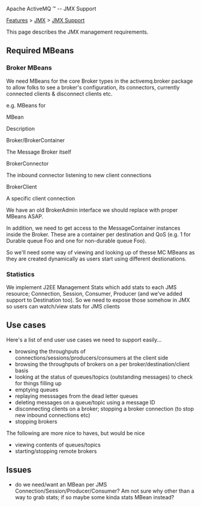 Apache ActiveMQ ™ -- JMX Support 

[Features](../../features.md) > [JMX](../../Features/jmx.md) > [JMX Support](/Features/JMX/jmx-Community/support.md)


This page describes the JMX management requirements.

Required MBeans
---------------

### Broker MBeans

We need MBeans for the core Broker types in the activemq.broker package to allow folks to see a broker's configuration, its connectors, currently connected clients & disconnect clients etc.

e.g. MBeans for

MBean

Description

Broker/BrokerContainer

The Message Broker itself

BrokerConnector

The inbound connector listening to new client connections

BrokerClient

A specific client connection

We have an old BrokerAdmin interface we should replace with proper MBeans ASAP.

In addition, we need to get access to the MessageContainer instances inside the Broker. These are a container per destination and QoS (e.g. 1 for Durable queue Foo and one for non-durable queue Foo).

So we'll need some way of viewing and looking up of thesse MC MBeans as they are created dynamically as users start using different destionations.

### Statistics

We implement J2EE Management Stats which add stats to each JMS resource; Connection, Session, Consumer, Producer (and we've added support to Destination too). So we need to expose those somehow in JMX so users can watch/view stats for JMS clients

Use cases
---------

Here's a list of end user use cases we need to support easily...

*   browsing the throughputs of connections/sessions/producers/consumers at the client side
*   browsing the throughputs of brokers on a per broker/destination/client basis
*   looking at the status of queues/topics (outstanding messages) to check for things filling up
*   emptying queues
*   replaying messsages from the dead letter queues
*   deleting messages on a queue/topic using a message ID
*   disconnecting clients on a broker; stopping a broker connection (to stop new inbound connections etc)
*   stopping brokers

The following are more nice to haves, but would be nice

*   viewing contents of queues/topics
*   starting/stopping remote brokers

Issues
------

*   do we need/want an MBean per JMS Connection/Session/Producer/Consumer? Am not sure why other than a way to grab stats; if so maybe some kinda stats MBean instead?

